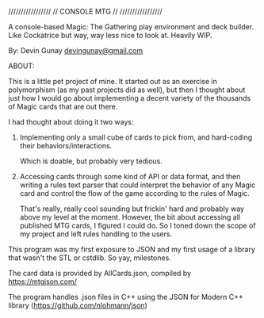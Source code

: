/////////////////
// CONSOLE MTG //
/////////////////

A console-based Magic: The Gathering play environment and deck builder. Like Cockatrice but way, way less nice to look at. Heavily WIP. 

By:
Devin Gunay
devingunay@gmail.com


ABOUT:

This is a little pet project of mine. It started out as an exercise in polymorphism (as my past projects did as well), but then 
I thought about just how I would go about implementing a decent variety of the thousands of Magic cards that are out there. 

I had thought about doing it two ways:

1. Implementing only a small cube of cards to pick from, and hard-coding their behaviors/interactions.

    Which is doable, but probably very tedious.
    
2. Accessing cards through some kind of API or data format, and then writing a rules text parser that could interpret the behavior of 
any Magic card and control the flow of the game according to the rules of Magic.

	That's really, really cool sounding but frickin' hard and probably way above my level at the moment. However, the bit about accessing 
	all published MTG cards, I figured I could do. So I toned down the scope of my project and left rules handling to the users.

This program was my first exposure to JSON and my first usage of a library that wasn't the STL or cstdlib. So yay, milestones.

The card data is provided by AllCards.json, compiled by https://mtgjson.com/

The program handles .json files in C++ using the JSON for Modern C++ library (https://github.com/nlohmann/json)

